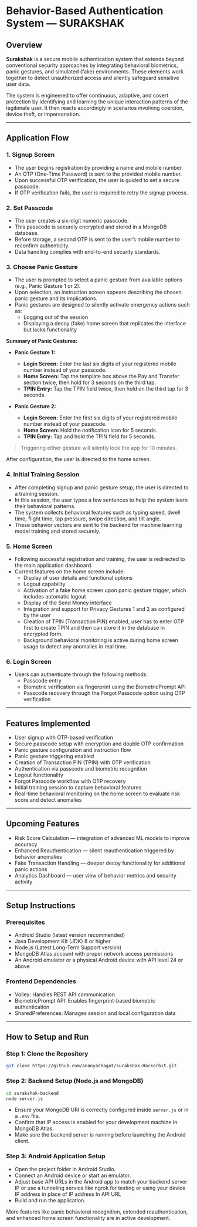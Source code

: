 # Behavior-Based Authentication System — SURAKSHAK

## Overview

**Surakshak** is a secure mobile authentication system that extends beyond conventional security approaches by integrating behavioral biometrics, panic gestures, and simulated (fake) environments. These elements work together to detect unauthorized access and silently safeguard sensitive user data.

The system is engineered to offer continuous, adaptive, and covert protection by identifying and learning the unique interaction patterns of the legitimate user. It then reacts accordingly in scenarios involving coercion, device theft, or impersonation.

---

## Application Flow

### 1. Signup Screen

- The user begins registration by providing a name and mobile number.
- An OTP (One-Time Password) is sent to the provided mobile number.
- Upon successful OTP verification, the user is guided to set a secure passcode.
- If OTP verification fails, the user is required to retry the signup process.

### 2. Set Passcode

- The user creates a six-digit numeric passcode.
- This passcode is securely encrypted and stored in a MongoDB database.
- Before storage, a second OTP is sent to the user’s mobile number to reconfirm authenticity.
- Data handling complies with end-to-end security standards.

### 3. Choose Panic Gesture

- The user is prompted to select a panic gesture from available options (e.g., Panic Gesture 1 or 2).
- Upon selection, an instruction screen appears describing the chosen panic gesture and its implications.
- Panic gestures are designed to silently activate emergency actions such as:
  - Logging out of the session
  - Displaying a decoy (fake) home screen that replicates the interface but lacks functionality

**Summary of Panic Gestures:**

- **Panic Gesture 1:**
  - **Login Screen:** Enter the last six digits of your registered mobile number instead of your passcode.
  - **Home Screen:** Tap the template box above the Pay and Transfer section twice, then hold for 3 seconds on the third tap.
  - **TPIN Entry:** Tap the TPIN field twice, then hold on the third tap for 3 seconds.

- **Panic Gesture 2:**
  - **Login Screen:** Enter the first six digits of your registered mobile number instead of your passcode.
  - **Home Screen:** Hold the notification icon for 5 seconds.
  - **TPIN Entry:** Tap and hold the TPIN field for 5 seconds.

> Triggering either gesture will silently lock the app for 10 minutes.

After configuration, the user is directed to the home screen.

### 4. Initial Training Session

- After completing signup and panic gesture setup, the user is directed to a training session.
- In this session, the user types a few sentences to help the system learn their behavioral patterns.
- The system collects behavioral features such as typing speed, dwell time, flight time, tap pressure, swipe direction, and tilt angle.
- These behavior vectors are sent to the backend for machine learning model training and stored securely.

### 5. Home Screen

- Following successful registration and training, the user is redirected to the main application dashboard.
- Current features on the home screen include:
  - Display of user details and functional options
  - Logout capability
  - Activation of a fake home screen upon panic gesture trigger, which includes automatic logout
  - Display of the Send Money interface
  - Integration and support for Privacy Gestures 1 and 2 as configured by the user
  - Creation of TPIN (Transaction PIN) enabled, user has to enter OTP first to create TPIN and then can store it in the database in encrypted form.
  - Background behavioral monitoring is active during home screen usage to detect any anomalies in real time.

### 6. Login Screen

- Users can authenticate through the following methods:
  - Passcode entry
  - Biometric verification via fingerprint using the BiometricPrompt API
  - Passcode recovery through the Forgot Passcode option using OTP verification

---

## Features Implemented

- User signup with OTP-based verification
- Secure passcode setup with encryption and double OTP confirmation
- Panic gesture configuration and instruction flow
- Panic gesture triggering enabled
- Creation of Transaction PIN (TPIN) with OTP verification
- Authentication via passcode and biometric recognition
- Logout functionality
- Forgot Passcode workflow with OTP recovery
- Initial training session to capture behavioral features
- Real-time behavioral monitoring on the home screen to evaluate risk score and detect anomalies

---

## Upcoming Features

- Risk Score Calculation — integration of advanced ML models to improve accuracy
- Enhanced Reauthentication — silent reauthentication triggered by behavior anomalies
- Fake Transaction Handling — deeper decoy functionality for additional panic actions
- Analytics Dashboard — user view of behavior metrics and security activity

---

## Setup Instructions

### Prerequisites

- Android Studio (latest version recommended)
- Java Development Kit (JDK) 8 or higher
- Node.js (Latest Long-Term Support version)
- MongoDB Atlas account with proper network access permissions
- An Android emulator or a physical Android device with API level 24 or above

### Frontend Dependencies

- Volley: Handles REST API communication
- BiometricPrompt API: Enables fingerprint-based biometric authentication
- SharedPreferences: Manages session and local configuration data

---

## How to Setup and Run

### Step 1: Clone the Repository

```bash
git clone https://github.com/ananyadhagat/surakshak-Hackorbit.git
```

### Step 2: Backend Setup (Node.js and MongoDB)

```bash
cd surakshak-backend
node server.js
```

* Ensure your MongoDB URI is correctly configured inside `server.js` or in a `.env` file.
* Confirm that IP access is enabled for your development machine in MongoDB Atlas.
* Make sure the backend server is running before launching the Android client.

### Step 3: Android Application Setup

* Open the project folder in Android Studio.
* Connect an Android device or start an emulator.
* Adjust base API URLs in the Android app to match your backend server IP or use a tunneling service like ngrok for testing or using your device IP address in place of IP address In API URL
* Build and run the application.

More features like panic behavioral recognition, extended reauthentication, and enhanced home screen functionality are in active development.
